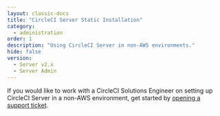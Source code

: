 ```yaml
---
layout: classic-docs
title: "CircleCI Server Static Installation"
category:
  - administration
order: 1
description: "Using CircleCI Server in non-AWS environments."
hide: false
version:
  - Server v2.x
  - Server Admin
---
```


If you would like to work with a CircleCI Solutions Engineer on setting up CircleCI Server in a non-AWS environment, get started by [opening a support ticket](https://support.circleci.com/hc/en-us/requests/new).